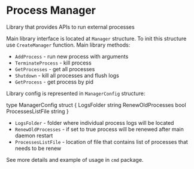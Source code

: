 # Process Manager

Library that provides APIs to run external processes

Main library interface is located at `Manager` structure. To init this structure use `CreateManager` function.
Main library methods:

- `AddProcess` - run new process with arguments
- `TerminateProcess` - kill process
- `GetProcesses` - get all processes
- `Shutdown` - kill all processes and flush logs
- `GetProcess` - get process by pid

Library config is represented in `ManagerConfig` structure:

type ManagerConfig struct {
	LogsFolder        string
	RenewOldProcesses bool
	ProcessesListFile string
}

- `LogsFolder` - folder where individual process logs will be located
- `RenewOldProcesses` - if set to true process will be renewed after main daemon restart
- `ProcessesListFile` - location of file that contains list of processes that needs to be renew

See more details and example of usage in `cmd` package.  
